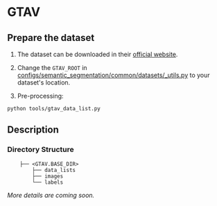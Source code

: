 # GTAV

## Prepare the dataset

1. The dataset can be downloaded in their [official website](https://download.visinf.tu-darmstadt.de/data/from_games/).

2. Change the `GTAV_ROOT` in [configs/semantic_segmentation/common/datasets/_utils.py](../../configs/semantic_segmentation/common/datasets/_utils.py) to your dataset's location.

3. Pre-processing:

```
python tools/gtav_data_list.py
```

## Description

### Directory Structure

```
    ├── <GTAV.BASE_DIR>                    
        ├── data_lists
        ├── images
        └── labels
```

*More details are coming soon.*
